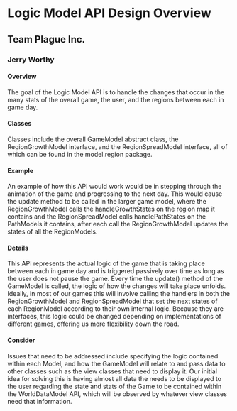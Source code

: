 # Logic Model API Design Overview
## Team Plague Inc.
### Jerry Worthy

#### Overview
The goal of the Logic Model API is to handle the changes that occur in the many stats of the overall game, the user, 
and the regions between each in game day. 

#### Classes
Classes include the overall GameModel abstract class, the RegionGrowthModel interface, and the RegionSpreadModel 
interface, all of which can be found in the model.region package.

#### Example
An example of how this API would work would be in stepping through the animation of the game and progressing to 
the next day. This would cause the update method to be called in the larger game model, where the RegionGrowthModel calls
the handleGrowthStates on the region map it contains and the RegionSpreadModel calls handlePathStates on the PathModels it contains, after each call
the RegionGrowthModel updates the states of all the RegionModels. 

#### Details
This API represents the actual logic of the game that is taking place between each in game day and is triggered passively over time as long
as the user does not pause the game. Every time the update() method of the GameModel is called, the logic of how the changes will take place
unfolds. Ideally, in most of our games this will involve calling the handlers in both the RegionGrowthModel and RegionSpreadModel that set the 
next states of each RegionModel according to their own internal logic. Because they are interfaces, this logic could be changed depending on implementations
of different games, offering us more flexibility down the road.

#### Consider
Issues that need to be addressed include specifying the logic contained within each Model, and how the GameModel will relate to and pass data to other classes
such as the view classes that need to display it. Our initial idea for solving this is having almost all data the needs to be displayed to the user
regarding the state and stats of the Game to be contained within the WorldDataModel API, which will be observed by whatever view classes need that information.

